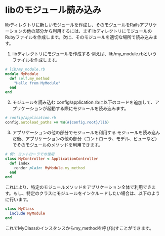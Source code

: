 # libのモジュール読み込み

libディレクトリに新しいモジュールを作成し、そのモジュールをRailsアプリケーションの他の部分から利用するには、まずlibディレクトリにモジュールのRubyファイルを作成します。次に、そのモジュールを適切な場所で読み込みます。

1. libディレクトリにモジュールを作成する
例えば、lib/my_module.rbというファイルを作成します。

```ruby
# lib/my_module.rb
module MyModule
  def self.my_method
    "Hello from MyModule"
  end
end
```

2. モジュールを読み込む
config/application.rbに以下のコードを追加して、アプリケーションが起動する際にモジュールを読み込みます。

```ruby
# config/application.rb
config.autoload_paths += %W(#{config.root}/lib)
```

3. アプリケーションの他の部分でモジュールを利用する
モジュールを読み込んだ後、アプリケーションの他の部分（コントローラ、モデル、ビューなど）でそのモジュールのメソッドを利用できます。

```ruby
# 例: コントローラでの使用
class MyController < ApplicationController
  def index
    render plain: MyModule.my_method
  end
end
```

これにより、特定のモジュールメソッドをアプリケーション全体で利用できます。もし、特定のクラスにモジュールをインクルードしたい場合は、以下のように行います。

```ruby
class MyClass
  include MyModule
end
```

これでMyClassのインスタンスからmy_methodを呼び出すことができます。
